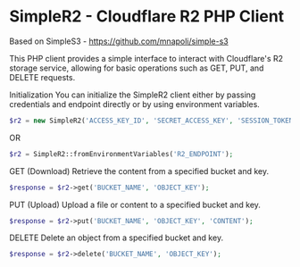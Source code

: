 # SimpleR2 - Cloudflare R2 PHP Client

Based on SimpleS3 - https://github.com/mnapoli/simple-s3

This PHP client provides a simple interface to interact with Cloudflare's R2 storage service, allowing for basic operations such as GET, PUT, and DELETE requests.


Initialization
You can initialize the SimpleR2 client either by passing credentials and endpoint directly or by using environment variables.
```php
$r2 = new SimpleR2('ACCESS_KEY_ID', 'SECRET_ACCESS_KEY', 'SESSION_TOKEN', 'R2_ENDPOINT');
```
OR
```php
$r2 = SimpleR2::fromEnvironmentVariables('R2_ENDPOINT');
```

GET (Download)
Retrieve the content from a specified bucket and key.
```php
$response = $r2->get('BUCKET_NAME', 'OBJECT_KEY');
```

PUT (Upload)
Upload a file or content to a specified bucket and key.
```php
$response = $r2->put('BUCKET_NAME', 'OBJECT_KEY', 'CONTENT');
```

DELETE
Delete an object from a specified bucket and key.
```php
$response = $r2->delete('BUCKET_NAME', 'OBJECT_KEY');
```
